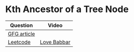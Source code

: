 Kth Ancestor of a Tree Node
===

|Question|Video|
|-|-|
|[GFG article](https://www.geeksforgeeks.org/kth-ancestor-node-binary-tree-set-2/)||
|[Leetcode](https://leetcode.com/problems/kth-ancestor-of-a-tree-node/description/)|[Love Babbar](https://youtu.be/QG0hE0R_ng4)|